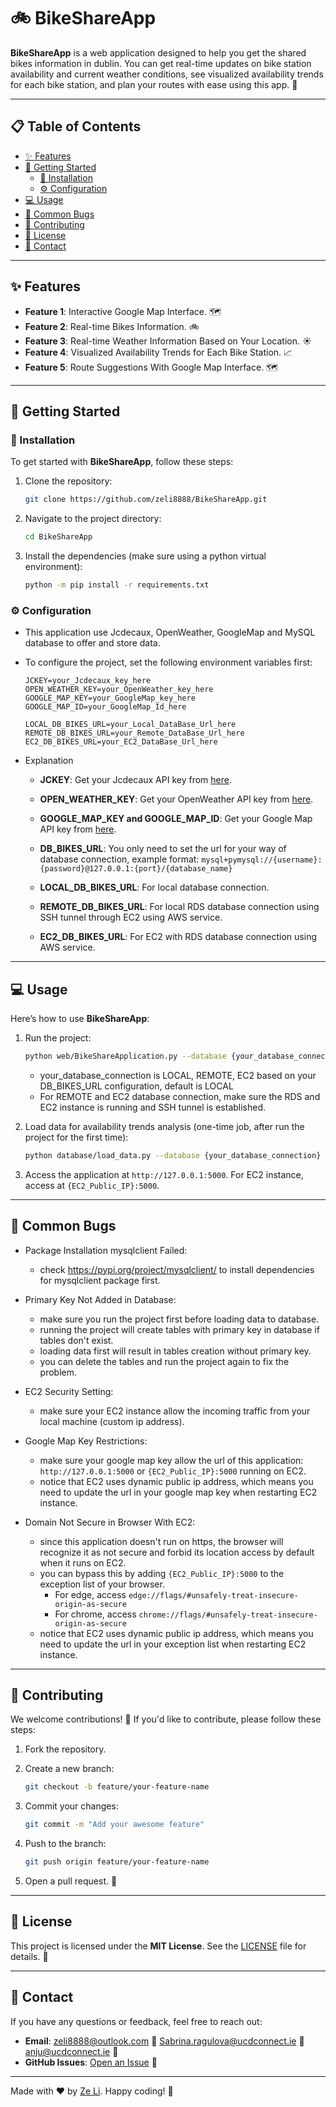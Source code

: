 # 🚲 BikeShareApp

**BikeShareApp** is a web application designed to help you get the shared bikes information in dublin. You can get real-time updates on bike station availability and current weather conditions, see visualized availability trends for each bike station, and plan your routes with ease using this app. 🎉

---

## 📋 Table of Contents
- [✨ Features](#-features)
- [🚀 Getting Started](#-getting-started)
  - [🔧 Installation](#-installation)
  - [⚙️ Configuration](#️-configuration)
- [💻 Usage](#-usage)
- [🐛 Common Bugs](#-common-bugs)
- [🤝 Contributing](#-contributing)
- [📝 License](#-license)
- [📧 Contact](#-contact)

---

## ✨ Features
- **Feature 1**: Interactive Google Map Interface. 🗺️
- **Feature 2**: Real-time Bikes Information. 🚲
- **Feature 3**: Real-time Weather Information Based on Your Location. ☀️
- **Feature 4**: Visualized Availability Trends for Each Bike Station. 📈
- **Feature 5**: Route Suggestions With Google Map Interface. 🗺️

---

## 🚀 Getting Started

### 🔧 Installation
To get started with **BikeShareApp**, follow these steps:

1. Clone the repository:
   ```bash
   git clone https://github.com/zeli8888/BikeShareApp.git
   ```

2. Navigate to the project directory:
   ```bash
   cd BikeShareApp
   ```

3. Install the dependencies (make sure using a python virtual environment):
   ```bash
   python -m pip install -r requirements.txt
   ```

### ⚙️ Configuration
- This application use Jcdecaux, OpenWeather, GoogleMap and MySQL database to offer and store data.
- To configure the project, set the following environment variables first:

    ```env
    JCKEY=your_Jcdecaux_key_here
    OPEN_WEATHER_KEY=your_OpenWeather_key_here
    GOOGLE_MAP_KEY=your_GoogleMap_key_here
    GOOGLE_MAP_ID=your_GoogleMap_Id_here

    LOCAL_DB_BIKES_URL=your_Local_DataBase_Url_here
    REMOTE_DB_BIKES_URL=your_Remote_DataBase_Url_here
    EC2_DB_BIKES_URL=your_EC2_DataBase_Url_here
    ```

- Explanation

    - **JCKEY**: Get your Jcdecaux API key from [here](https://developer.jcdecaux.com/#/home).
    - **OPEN_WEATHER_KEY**: Get your OpenWeather API key from [here](https://openweathermap.org/api).
    - **GOOGLE_MAP_KEY and GOOGLE_MAP_ID**: Get your Google Map API key from [here](https://developers.google.com/maps/gmp-get-started).

    - **DB_BIKES_URL**: You only need to set the url for your way of database connection, example format:
    `mysql+pymysql://{username}:{password}@127.0.0.1:{port}/{database_name}`
    - **LOCAL_DB_BIKES_URL**: For local database connection.
    - **REMOTE_DB_BIKES_URL**: For local RDS database connection using SSH tunnel through EC2 using AWS service.
    - **EC2_DB_BIKES_URL**: For EC2 with RDS database connection using AWS service.
---

## 💻 Usage
Here’s how to use **BikeShareApp**:

1. Run the project:
   ```bash
   python web/BikeShareApplication.py --database {your_database_connection}
   ```
    - your_database_connection is LOCAL, REMOTE, EC2 based on your DB_BIKES_URL configuration, default is LOCAL
    - For REMOTE and EC2 database connection, make sure the RDS and EC2 instance is running and SSH tunnel is established.

2. Load data for availability trends analysis (one-time job, after run the project for the first time):
   ```bash
   python database/load_data.py --database {your_database_connection}
   ```

3. Access the application at `http://127.0.0.1:5000`. For EC2 instance, access at `{EC2_Public_IP}:5000`.

---

## 🐛 Common Bugs

- Package Installation mysqlclient Failed:
    - check https://pypi.org/project/mysqlclient/ to install dependencies for mysqlclient package first.

- Primary Key Not Added in Database:
    - make sure you run the project first before loading data to database.
    - running the project will create tables with primary key in database if tables don't exist.
    - loading data first will result in tables creation without primary key.
    - you can delete the tables and run the project again to fix the problem.

- EC2 Security Setting:
    - make sure your EC2 instance allow the incoming traffic from your local machine (custom ip address).

- Google Map Key Restrictions:
    - make sure your google map key allow the url of this application: `http://127.0.0.1:5000` or `{EC2_Public_IP}:5000` running on EC2.
    - notice that EC2 uses dynamic public ip address, which means you need to update the url in your google map key when restarting EC2 instance.

- Domain Not Secure in Browser With EC2:
    - since this application doesn't run on https, the browser will recognize it as not secure and forbid its location access by default when it runs on EC2.
    - you can bypass this by adding `{EC2_Public_IP}:5000` to the exception list of your browser.
        - For edge, access `edge://flags/#unsafely-treat-insecure-origin-as-secure`
        - For chrome, access `chrome://flags/#unsafely-treat-insecure-origin-as-secure`
    - notice that EC2 uses dynamic public ip address, which means you need to update the url in your exception list when restarting EC2 instance.


---

## 🤝 Contributing
We welcome contributions! 🎉 If you'd like to contribute, please follow these steps:

1. Fork the repository.

2. Create a new branch:
   ```bash
   git checkout -b feature/your-feature-name
   ```

3. Commit your changes:
   ```bash
   git commit -m "Add your awesome feature"
   ```

4. Push to the branch:
   ```bash
   git push origin feature/your-feature-name
   ```

5. Open a pull request. 🚀

---

## 📝 License
This project is licensed under the **MIT License**. See the [LICENSE](LICENSE) file for details. 🐜

---

## 📧 Contact
If you have any questions or feedback, feel free to reach out:

- **Email**: zeli8888@outlook.com 📩 Sabrina.ragulova@ucdconnect.ie 📩 anju@ucdconnect.ie 📩
- **GitHub Issues**: [Open an Issue](https://github.com/zeli8888/BikeShareApp/issues) 🐛

---

Made with ❤️ by [Ze Li](https://github.com/zeli8888). Happy coding! 🎉
